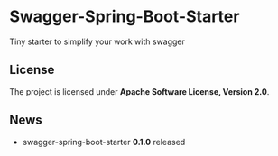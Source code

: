 # Swagger-Spring-Boot-Starter

Tiny starter to simplify your work with swagger

## License
The project is licensed under **Apache Software License, Version 2.0**.

## News
* swagger-spring-boot-starter **0.1.0** released


